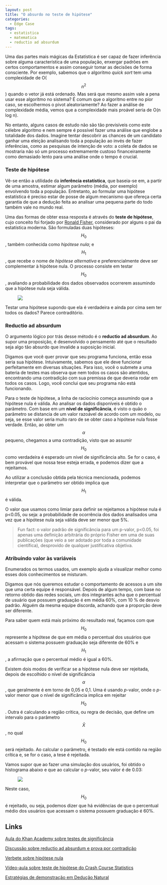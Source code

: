 ```yaml
---
layout: post
title: "O absurdo no teste de hipótese"
categories:
  - Edge Case
tags:
  - estatistica
  - matematica
  - reductio ad absurdum
---
```


Uma das partes mais mágicas da Estatística é ser capaz de fazer inferência sobre alguma característica de uma população, enxergar padrões em certos comportamentos e assim conseguir tomar as decisões de forma consciente. Por exemplo, sabemos que o algoritmo *quick sort* tem uma complexidade de O($$n^2$$) quando o vetor já está ordenado. Mas será que mesmo assim vale a pena usar esse algoritmo no sistema? É comum que o algoritmo entre no pior caso, se escolhermos o pivot aleatoriamente?  Ao fazer a análise de complexidade média, vemos que a complexidade mais proável seria de O(n log n).

No entanto, alguns casos de estudo não são tão previsíveis como este célebre algoritmo e nem sempre é possível fazer uma análise que englobe a totalidade dos dados. Imagine tentar descobrir as chances de um candidato ganhar uma eleição analisando toda a população ao invés de fazer inferências, como as pesquisas de intenção de voto: a coleta de dados se mostraria não só um processo extremamente custoso financeiramente como demasiado lento para uma análise onde o tempo é crucial.

### Teste de hipótese

Vê-se então a utilidade da **inferência estatística**, que baseia-se em, a partir de uma amostra, estimar algum parâmetro (média, por exemplo) envolvendo toda a população. Entretanto, ao formular uma hipótese estatística é preciso estar de posse de algum mecanismo que ofereça certa garantia de que a dedução feita ao analisar uma pequena parte do todo também vale no mundo real.

Uma das formas de obter essa resposta é através do **teste de hipótese**, cujo conceito foi forjado por [Ronald Fisher](https://en.wikipedia.org/wiki/Ronald_Fisher), considerado por alguns o pai da estatística moderna. São formuladas duas hipóteses: $$H_0$$, também conhecida como *hipótese nula*; e $$H_1$$, que recebe o nome de *hipótese alternativa* e preferencialmente deve ser complementar à hipótese nula. O processo consiste em testar $$H_0$$, avaliando a probabilidade dos dados observados ocorrerem assumindo que a hipótese nula seja válida.

<figure>
    <a href="https://nymarya.github.io//images/posts/blue_screen.png"><img src="https://nymarya.github.io//images/posts/blue_screen.png"></a>
</figure>

Testar uma hipótese supondo que ela é verdadeira e ainda por cima sem ter todos os dados? Parece contraditório. 

### Reductio ad absurdum

O argumento lógico por trás desse método é o **reductio ad absurdum**. Ao supor uma proposição, é desenvolvido o pensamento até que o resultado seja algo tão absurdo que invalide a suposição inicial.

Digamos que você quer provar que seu programa funciona, então essa seria sua hipótese. Intuivamente, sabemos que ele deve funcionar perfeitamente em diversas situações. Para isso, você o submete a uma bateria de testes mas observa que nem todos os casos são atentidos, encontrando uma contradição com sua premissa de que deveria rodar em todos os casos. Logo, você conclui que seu programa não está funcionando.

Para o teste de hipótese, a linha de raciocínio começa assumindo que a hipótese nula é válida. Ao analisar os dados disponíveis é obtido o parâmetro.  Com base em um **nível de significância**, é visto o quão o parâmetro se distancia de um valor razoável de acordo com um modelo, ou seja, se esse valor seria muito raro de se obter caso a hipótese nula fosse verdade. Então, ao obter um $$\alpha$$ pequeno, chegamos a uma contradição, visto que ao assumir $$H_0$$ como verdadeira é esperado um nível de significância alto. Se for o caso, é bem provável que nossa tese esteja errada, e podemos dizer que a rejeitamos. 

Ao utilizar a conclusão obtida pela técnica mencionada, podemos interpretar que o parâmetro ser obtido implica que $$H_1$$ é válida.

O valor que usamos como limiar para definir se rejeitamos a hipótese nula é p<0.05, ou seja: a probabilidade de ocorrência dos dados analisados uma vez que a hipótese nula seja válida deve ser menor que 5%.

> Fun fact: o valor padrão de significância para um p-valor, p<0.05, foi apenas uma definição arbitrária do próprio Fisher em uma de suas publicações (que veio a ser adotado por toda a comunidade científica), desprovido de qualquer justificativa objetiva.

### Atribuindo valor às variáveis

Enumerados os termos usados, um exemplo ajuda a visualizar melhor como esses dois conhecimentos se misturam.

Digamos que nós queremos estudar o comportamento de acessos a um site que uma certa equipe é responsável. Depois de algum tempo, com base no retorno obtido das redes sociais, um dos integrantes acha que o percentual de usuário que possuem graduação é em média 60%, com 10 % de desvio padrão. Alguém da mesma equipe discorda, achando que a proporção deve ser diferente. 

Para saber quem está mais próximo do resultado real, façamos com que $$H_0$$ represente a hipótese de que em média o percentual dos usuários que acessam o sistema possuem graduação seja diferente de 60% e $$H_1$$, a afirmação que o percentual médio é igual a 60%.

Existem dois modos de verificar se a hipótese nula deve ser rejeitada, depois de escolhido o nível de significância $$\alpha$$, que geralmente é em torno de 0,05 e 0,1. Uma é usando _p_-valor, onde o _p_-valor menor que o nível de significância implica em rejeitar $$H_0$$. Outra é calculando a região crítica, ou regra de decisão, que define um intervalo para o parâmetro $$\bar X$$, no qual $$H_0$$ será rejeitado. Ao calcular o parâmetro, é testado ele está contido na região crítica e, se for o caso, a tese é rejeitada.

Vamos supor que ao fazer uma simulação dos usuários, foi obtido o histograma abaixo e que ao calcular o _p_-valor, seu valor é de 0.03:

<figure>
 <a href="https://nymarya.github.io//images/posts/simulation_site_access.png"><img src="https://nymarya.github.io//images/posts/simulation_site_access.png"></a>
</figure>

Neste caso, $$H_0$$ é rejeitado, ou seja, podemos dizer que há evidências de que o percentual médio dos usuários que acessam o sistema possuem graduação é 60%.

## Links

[Aula do Khan Academy sobre testes de significância](https://www.khanacademy.org/math/ap-statistics/tests-significance-ap/idea-significance-tests)

[Discussão sobre reductio ad absurdum e prova por contradição](https://philosophy.stackexchange.com/questions/561/what-is-the-difference-between-reductio-ad-absurdum-and-proof-by-contradiction)

[Verbete sobre hipótese nula](https://en.wikipedia.org/wiki/Null_hypothesis#Goals_of_null_hypothesis_tests)

[Vídeo-aula sobre teste de hipótese do Crash Course Statistics](https://www.youtube.com/watch?v=bf3egy7TQ2Q&t=0s&list=PL8dPuuaLjXtNM_Y-bUAhblSAdWRnmBUcr&index=23)

[Estratégias de demonstração em Dedução Natural](https://sites.google.com/site/sequiturquodlibet/courses/laac/dn-lcp/vi?authuser=0)
